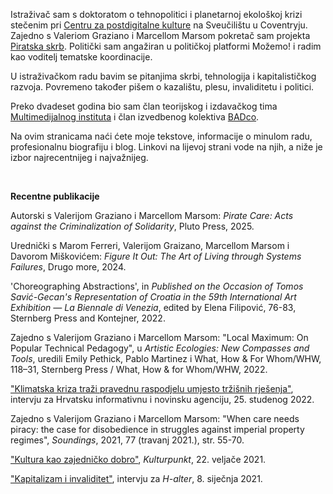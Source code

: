<!--
.. title: Dobrodošli!
.. author: Tomislav Medak
.. date: 2022-03-21 19:52:05 UTC
.. description: Tomislav Medak, osobne mrežne stranice s tekstovima, umjetničkim radovima, biografijom, blogom i kontaktom.
-->

Istraživač sam s doktoratom o tehnopolitici i planetarnoj ekološkoj krizi stečenim pri [Centru za postdigitalne kulture](http://www.coventry.ac.uk/research/areas-of-research/postdigital-cultures/) na Sveučilištu u Coventryju. Zajedno s Valeriom Graziano i Marcellom Marsom pokretač sam projekta [Piratska skrb](https://pirate.care). Politički sam angažiran u političkoj platformi Možemo! i radim kao voditelj tematske koordinacije.

U istraživačkom radu bavim se pitanjima skrbi, tehnologija i kapitalističkog razvoja. Povremeno također pišem o kazalištu, plesu, invaliditetu i politici. 

Preko dvadeset godina bio sam član teorijskog i izdavačkog tima [Multimedijalnog instituta](http://www.mi2.hr/) i član izvedbenog kolektiva [BADco](http://badco.hr/).

Na ovim stranicama naći ćete moje tekstove, informacije o minulom radu, profesionalnu biografiju i blog. Linkovi na lijevoj strani vode na njih, a niže je izbor najrecentnijeg i najvažnijeg.

<br>

**Recentne publikacije**

Autorski s Valerijom Graziano i Marcellom Marsom: *Pirate Care: Acts against the Criminalization of Solidarity*, Pluto Press, 2025.

Urednički s Marom Ferreri, Valerijom Graizano, Marcellom Marsom i Davorom Miškovićem: *Figure It Out: The Art of Living through Systems Failures*, Drugo more, 2024.

'Choreographing Abstractions', in *Published on the Occasion of Tomos Savić-Gecan's Representation of Croatia in the 59th International Art Exhibition — La Biennale di Venezia*, edited by Elena Filipović, 76-83, Sternberg Press and Kontejner, 2022.

Zajedno s Valerijom Graziano i Marcellom Marsom: "Local Maximum: On Popular Technical Pedagogy", u *Artistic Ecologies: New Compasses and Tools*, uredili Emily Pethick, Pablo Martinez i What, How & For Whom/WHW, 118–31, Sternberg Press / What, How & for Whom/WHW, 2022.

["Klimatska kriza traži pravednu raspodjelu umjesto tržišnih rješenja"](https://www.index.hr/vijesti/clanak/hrvatski-znanstvenik-ogranicenje-globalnog-zagrijavanja-na-15c-vise-nije-realno/2415360.aspx), intervju za Hrvatsku informativnu i novinsku agenciju, 25. studenog 2022.

Zajedno s Valerijom Graziano i Marcellom Marsom: "When care needs piracy: the case for disobedience in struggles against imperial property regimes", *Soundings*, 2021, 77 (travanj 2021.), str. 55-70.

["Kultura kao zajedničko dobro"](https://www.kulturpunkt.hr/content/kultura-kao-zajednicko-dobro-0), *Kulturpunkt*, 22. veljače 2021.

["Kapitalizam i invaliditet"](/posts/invaliditet/), intervju za *H-alter*, 8. siječnja 2021.
